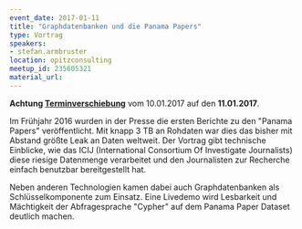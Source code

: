 ```yaml
---
event_date: 2017-01-11
title: "Graphdatenbanken und die Panama Papers"
type: Vortrag
speakers:
- stefan.armbruster
location: opitzconsulting
meetup_id: 235605321
material_url:
---
```

**Achtung [Terminverschiebung](/blog/2016/12/16/terminverschiebung)** vom 10.01.2017 auf den **11.01.2017**.

Im Frühjahr 2016 wurden in der Presse die ersten Berichte zu den
"Panama Papers" veröffentlicht. Mit knapp 3 TB an Rohdaten war dies
das bisher mit Abstand größte Leak an Daten weltweit. Der Vortrag gibt
technische Einblicke, wie das ICIJ (International Consortium Of
Investigate Journalists) diese riesige Datenmenge verarbeitet und den
Journalisten zur Recherche einfach benutzbar bereitgestellt hat.

Neben anderen Technologien kamen dabei auch Graphdatenbanken als
Schlüsselkomponente zum Einsatz. Eine Livedemo wird Lesbarkeit und
Mächtigkeit der Abfragesprache "Cypher" auf dem Panama Paper Dataset
deutlich machen.
